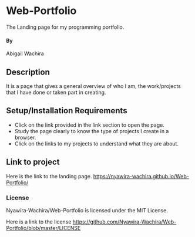 # Web-Portfolio
The Landing page for my programming portfolio.
#### By
Abigail Wachira
## Description
It is a page that gives a general overview of who I am, the work/projects that I have done or taken part in creating.
## Setup/Installation Requirements
* Click on the link provided in the link section to open the page.
* Study the page clearly to know the type of projects I create in a browser.
* Click on the links to my projects to understand what they are about.
## Link to project
Here is the link to the landing page.
https://nyawira-wachira.github.io/Web-Portfolio/
### License
Nyawira-Wachira/Web-Portfolio is licensed under the MIT License.

Here is a link to the license
https://github.com/Nyawira-Wachira/Web-Portfolio/blob/master/LICENSE
  
